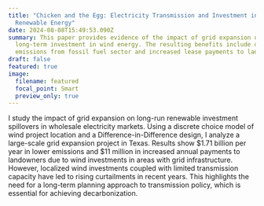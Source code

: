 ```yaml
---
title: "Chicken and the Egg: Electricity Transmission and Investment in
  Renewable Energy"
date: 2024-08-08T15:49:53.090Z
summary: T﻿his paper provides evidence of the impact of grid expansion on
  long-term investment in wind energy. The resulting benefits include decreased
  emissions from fossil fuel sector and increased lease payments to landowners.
draft: false
featured: true
image:
  filename: featured
  focal_point: Smart
  preview_only: true
---
```

I study the impact of grid expansion on long-run renewable investment spillovers in wholesale electricity markets. Using a discrete choice model of wind project location and a Difference-in-Difference design, I analyze a large-scale grid expansion project in Texas. Results show $1.71 billion per year in lower emissions and $11 million in increased annual payments to landowners due to wind investments in areas with grid infrastructure. However, localized wind investments coupled with limited transmission capacity have led to rising curtailments in recent years. This highlights the need for a long-term planning approach to transmission policy, which is essential for achieving decarbonization.